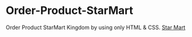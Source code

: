 # Order-Product-StarMart
Order Product StarMart Kingdom by using only HTML &amp; CSS.
[Star Mart](https://github.com/atultrp/Order-Product-StarMart)
